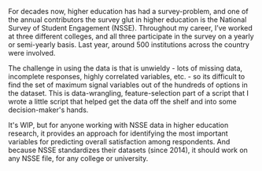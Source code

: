 For decades now, higher education has had a survey-problem, and one of the annual contributors 
the survey glut in higher education is the National Survey of Student Engagement (NSSE). 
Throughout my career, I’ve worked at three different colleges, and all three participate in the survey 
on a yearly or semi-yearly basis. Last year, around 500 institutions across the country were involved. 

The challenge in using the data is that is unwieldy - lots of missing data, incomplete responses, 
highly correlated variables, etc. - so its difficult to find the set of maximum signal variables 
out of the hundreds of options in the dataset. This is data-wrangling, feature-selection
part of a script that I wrote a little script that helped get the data off the shelf 
and into some decision-maker's hands.

It's WIP, but for anyone working with NSSE data in higher  education research, it provides 
an approach for identifying the most important variables for predicting overall 
satisfaction among respondents. And because NSSE standardizes their 
datasets (since 2014), it should work on any NSSE file, for any college or university.